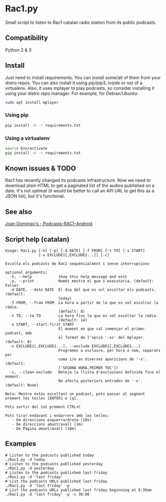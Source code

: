 # Rac1.py
Small script to listen to Rac1 catalan radio station from its public podcasts.

## Compatibility
Python 2 & 3

## Install
Just need to install requirements. You can install some/all of them from your distro repos. You can also install it using pip/pip3, inside or not of a virtualenv. Also, it uses mplayer to play podcasts, so consider installing it using your distro repo manager. For example, for Debian/Ubuntu:

```sh
sudo apt install mplayer
```

### Using pip
```sh
pip install -U -r requirements.txt
```

### Using a virtualenv
```sh
source bin/activate
pip install -U -r requirements.txt
```

## Known issues & TODO
Rac1 has recently changed its podcasts infrastructure. Now we need to
download plain HTML to get a paginated list of the audios published on a
date. It's not optimal (it would be better to call an API URL to get this
as a JSON list), but it's functional.

## See also
[Joan Domingo's - Podcasts-RAC1-Android](https://github.com/joan-domingo/Podcasts-RAC1-Android)

## Script help (catalan)

```
Usage: Rac1.py [-h] [-p] [-d DATE] [-f FROM] [-t TO] [-s START]
               [-x EXCLUDE1[,EXCLUDE2...]] [-c]

Escolta els podcasts de Rac1 sequencialment i sense interrupcions

optional arguments:
  -h, --help            show this help message and exit
  -p, --print           Només mostra el que s'executaria. (default: False)
  -d DATE, --date DATE  El dia del que es vol escoltar els podcasts. (default:
                        today)
  -f FROM, --from FROM  La hora a partir de la que es vol escoltar la ràdio.
                        (default: 8)
  -t TO, --to TO        La hora fins la que es vol escoltar la ràdio.
                        (default: 14)
  -s START, --start-first START
                        El moment en que cal començar el primer podcast, amb
                        el format de l'opció '-ss' del mplayer. (default: 0)
  -x EXCLUDE1[,EXCLUDE2...], --exclude EXCLUDE1[,EXCLUDE2...]
                        Programes a excloure, per hora o nom, separats per
                        coma i/o en diverses aparicions de '-x'. (default:
                        ['SEGONA HORA,PRIMER TOC'])
  -c, --clean-exclude   Neteja la llista d'exclusions definida fins el moment.
                        No afecta posteriors entrades de '-x'. (default: None)

Nota: Mentre estàs escoltant un podcast, pots passar al següent
prement les tecles [ENTER] o [q].

Pots sortir del tot prement CTRL+C

Pots tirar endavant i endarrere amb les tecles:
   - De direccions esquerra/dreta (10s)
   - De direccions amunt/avall (1m)
   - De Pàgina amunt/avall (10m)
```

## Examples
```
# Listen to the podcasts published today
./Rac1.py -d today
# Listen to the podcasts published yesterday
./Rac1.py -d yesterday
# Listen to the podcasts published last friday
./Rac1.py -d 'last friday'
# List the podcasts URLs published last friday
./Rac1.py -d 'last friday' -p
# List the podcasts URLs published last friday beginning at 8:30am
./Rac1.py -d 'last friday' -p -s 30:00
```
